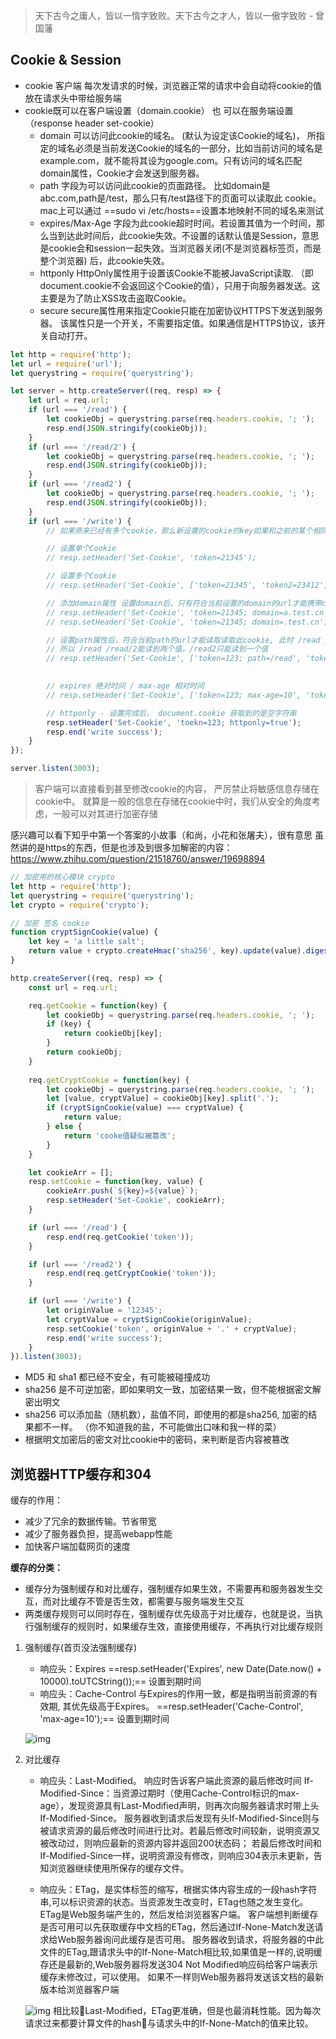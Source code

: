 > 天下古今之庸人，皆以一惰字致败。天下古今之才人，皆以一傲字致败 - 曾国藩

## Cookie & Session
- cookie 客户端 每次发请求的时候，浏览器正常的请求中会自动将cookie的值放在请求头中带给服务端
- cookie既可以在客户端设置（domain.cookie） 也 可以在服务端设置（response header set-cookie）
    - domain 可以访问此cookie的域名。 (默认为设定该Cookie的域名)， 所指定的域名必须是当前发送Cookie的域名的一部分，比如当前访问的域名是example.com，就不能将其设为google.com。只有访问的域名匹配domain属性，Cookie才会发送到服务器。
    - path 字段为可以访问此cookie的页面路径。 比如domain是abc.com,path是/test，那么只有/test路径下的页面可以读取此
    cookie。 mac上可以通过 ==sudo vi /etc/hosts==设置本地映射不同的域名来测试
    - expires/Max-Age 字段为此cookie超时时间。若设置其值为一个时间，那么当到达此时间后，此cookie失效。不设置的话默认值是Session，意思是cookie会和session一起失效。当浏览器关闭(不是浏览器标签页，而是整个浏览器) 后，此cookie失效。
    - httponly HttpOnly属性用于设置该Cookie不能被JavaScript读取. （即document.cookie不会返回这个Cookie的值），只用于向服务器发送。这主要是为了防止XSS攻击盗取Cookie。
    - secure secure属性用来指定Cookie只能在加密协议HTTPS下发送到服务器。 该属性只是一个开关，不需要指定值。如果通信是HTTPS协议，该开关自动打开。

```js
let http = require('http');
let url = require('url');
let querystring = require('querystring');

let server = http.createServer((req, resp) => {
    let url = req.url;
    if (url === '/read') {
        let cookieObj = querystring.parse(req.headers.cookie, '; ');
        resp.end(JSON.stringify(cookieObj));
    } 
    if (url === '/read/2') {
        let cookieObj = querystring.parse(req.headers.cookie, '; ');
        resp.end(JSON.stringify(cookieObj));
    } 
    if (url === '/read2') {
        let cookieObj = querystring.parse(req.headers.cookie, '; ');
        resp.end(JSON.stringify(cookieObj));
    } 
    if (url === '/write') {
        // 如果原来已经有多个cookie，那么新设置的cookie的key如果和之前的某个相同，就替换其值，其他cookie任然不变

        // 设置单个Cookie
        // resp.setHeader('Set-Cookie', 'token=21345');

        // 设置多个Cookie
        // resp.setHeader('Set-Cookie', ['token=21345', 'token2=23412']);

        // 添加domain属性 设置domain后，只有符合当前设置的domain的url才能携带cookie request 到server
        // resp.setHeader('Set-Cookie', 'token=21345; domain=a.test.cn');
        // resp.setHeader('Set-Cookie', 'token=21345; domain=.test.cn');

        // 设置path属性后，符合当前path的url才能读取读取此cookie, 此时 /read /read/2 请求Cookie中会携带token, 其他请求只会携带token2
        // 所以 /read /read/2能读到两个值，/read2只能读到一个值
        // resp.setHeader('Set-Cookie', ['token=123; path=/read', 'token2=1234']);
        

        // expires 绝对时间 / max-age 相对时间
        // resp.setHeader('Set-Cookie', ['token=123; max-age=10', 'token2=234; expires=' + new Date(Date.now() + 10000).toUTCString()]);

        // httponly - 设置完成后， document.cookie 获取到的是空字符串
        resp.setHeader('Set-Cookie', 'toekn=123; httponly=true');
        resp.end('write success');
    }
});

server.listen(3003);
```

> 客户端可以直接看到甚至修改cookie的内容， 严厉禁止将敏感信息存储在cookie中。 就算是一般的信息在存储在cookie中时，我们从安全的角度考虑，一般可以对其进行加密存储

感兴趣可以看下知乎中第一个答案的小故事（和尚，小花和张屠夫），很有意思 虽然讲的是https的东西，但是也涉及到很多加解密的内容：https://www.zhihu.com/question/21518760/answer/19698894

```js
// 加密用的核心模块 crypto
let http = require('http');
let querystring = require('querystring');
let crypto = require('crypto');

// 加密 签名 cookie
function cryptSignCookie(value) {
    let key = 'a little salt';
    return value + crypto.createHmac('sha256', key).update(value).digest('base64');
} 

http.createServer((req, resp) => {
    const url = req.url;

    req.getCookie = function(key) {
        let cookieObj = querystring.parse(req.headers.cookie, '; ');
        if (key) {
            return cookieObj[key];
        }
        return cookieObj;
    }
    
    req.getCryptCookie = function(key) {
        let cookieObj = querystring.parse(req.headers.cookie, '; ');
        let [value, cryptValue] = cookieObj[key].split('.');
        if (cryptSignCookie(value) === cryptValue) {
            return value;
        } else {
            return 'cooke值疑似被篡改';
        }
    }

    let cookieArr = [];
    resp.setCookie = function(key, value) {
        cookieArr.push(`${key}=${value}`);
        resp.setHeader('Set-Cookie', cookieArr);
    }

    if (url === '/read') {
        resp.end(req.getCookie('token'));
    }

    if (url === '/read2') {
        resp.end(req.getCryptCookie('token'));
    }

    if (url === '/write') {
        let originValue = '12345';
        let cryptValue = cryptSignCookie(originValue);
        resp.setCookie('token', originValue + '.' + cryptValue);
        resp.end('write success');
    }
}).listen(3003);
```

* MD5 和 sha1 都已经不安全，有可能被碰撞成功
* sha256 是不可逆加密，即如果明文一致，加密结果一致，但不能根据密文解密出明文
* sha256 可以添加盐（随机数），盐值不同，即使用的都是sha256, 加密的结果都不一样。 （你不知道我的盐，不可能做出口味和我一样的菜）
* 根据明文加密后的密文对比cookie中的密码，来判断是否内容被篡改


## 浏览器HTTP缓存和304
缓存的作用：
* 减少了冗余的数据传输。节省带宽
* 减少了服务器负担，提高webapp性能
* 加快客户端加载网页的速度

**缓存的分类：**
* 缓存分为强制缓存和对比缓存，强制缓存如果生效，不需要再和服务器发生交互，而对比缓存不管是否生效，都需要与服务端发生交互
* 两类缓存规则可以同时存在，强制缓存优先级高于对比缓存，也就是说，当执行强制缓存的规则时，如果缓存生效，直接使用缓存，不再执行对比缓存规则

1. 强制缓存(首页没法强制缓存)
    * 响应头：Expires  ==resp.setHeader('Expires', new Date(Date.now() + 10000).toUTCString());== 设置到期时间
    * 响应头：Cache-Control 与Expires的作用一致，都是指明当前资源的有效期, 其优先级高于Expires。 ==resp.setHeader('Cache-Control', 'max-age=10');== 设置到期时间

    ![img](http://img.zhufengpeixun.cn/cache2.png)

2. 对比缓存
    * 响应头：Last-Modified。
    响应时告诉客户端此资源的最后修改时间
    If-Modified-Since：当资源过期时（使用Cache-Control标识的max-age），发现资源具有Last-Modified声明，则再次向服务器请求时带上头If-Modified-Since。
    服务器收到请求后发现有头If-Modified-Since则与被请求资源的最后修改时间进行比对。若最后修改时间较新，说明资源又被改动过，则响应最新的资源内容并返回200状态码；
    若最后修改时间和If-Modified-Since一样，说明资源没有修改，则响应304表示未更新，告知浏览器继续使用所保存的缓存文件。

    * 响应头：ETag，是实体标签的缩写，根据实体内容生成的一段hash字符串,可以标识资源的状态。当资源发生改变时，ETag也随之发生变化。 ETag是Web服务端产生的，然后发给浏览器客户端。
    客户端想判断缓存是否可用可以先获取缓存中文档的ETag，然后通过If-None-Match发送请求给Web服务器询问此缓存是否可用。
    服务器收到请求，将服务器的中此文件的ETag,跟请求头中的If-None-Match相比较,如果值是一样的,说明缓存还是最新的,Web服务器将发送304 Not Modified响应码给客户端表示缓存未修改过，可以使用。
    如果不一样则Web服务器将发送该文档的最新版本给浏览器客户端

    ![img](http://img.zhufengpeixun.cn/cache4.png)
相比较Last-Modified，ETag更准确，但是也最消耗性能。因为每次请求过来都要计算文件的hash与请求头中的If-None-Match的值来比较。




